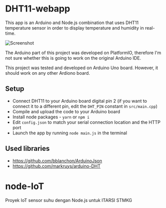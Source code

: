 
# DHT11-webapp

This app is an Arduino and Node.js combination that uses DHT11 temperature sensor in order to display temperature and humidity in real-time.

![Screenshot](https://i.imgur.com/1fBCIFE.png)

The Arduino part of this project was developed on PlatformIO, therefore I'm not sure whether this is going to work on the original Arduino IDE.

This project was tested and developed on Arduino Uno board. However, it should work on any other Ardiono board.

## Setup
- Connect DHT11 to your Arduino board digital pin 2 (if you want to connect it to a different pin, edit the `DHT_PIN` constant in `src/main.cpp`)
- Compile and upload the code to your Arduino board
- Install node packages - `yarn` or `npm i`
- Edit `config.json` to match your serial connection location and the HTTP port
- Launch the app by running `node main.js` in the terminal

## Used libraries
- https://github.com/bblanchon/ArduinoJson
- https://github.com/markruys/arduino-DHT

# node-IoT
Proyek IoT sensor suhu dengan Node.js untuk ITARSI STMKG

